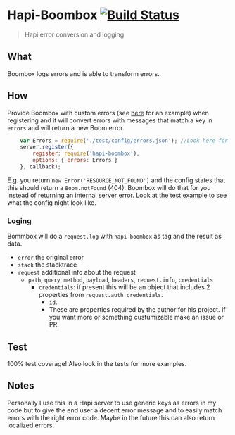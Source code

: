 # Hapi-Boombox [![Build Status](https://travis-ci.org/AdriVanHoudt/Hapi-Boombox.svg)](https://travis-ci.org/AdriVanHoudt/Hapi-Boombox)
>Hapi error conversion and logging

## What
Boombox logs errors and is able to transform errors.

## How

Provide Boombox with custom errors (see [here](https://github.com/AdriVanHoudt/Hapi-Boombox/blob/master/test/config/errors.json) for an example) when registering and it will convert errors with messages that match a key in `errors` and will return a new Boom error.
```js
    var Errors = require('./test/config/errors.json'); //Look here for an example!
    server.register({
        register: require('hapi-boombox'),
        options: { errors: Errors }
    }, callback);
```
E.g. you return `new Error('RESOURCE_NOT_FOUND')` and the config states that this should return a `Boom.notFound` (404). Boombox will do that for you instead of returning an internal server error.
Look at [the test example](https://github.com/AdriVanHoudt/Hapi-Boombox/blob/master/test/config/errors.json) to see what the config night look like.

### Loging
Bommbox will do a `request.log` with `hapi-boombox` as tag and the result as data.

* `error` the original error
* `stack` the stacktrace
* `request` additional info about the request
    * `path`, `query`, `method`, `payload`, `headers`, `request.info`, `credentials`
        * `credentials`: if present this will be an object that includes 2 properties from `request.auth.credentials`. 
            * `id`. 
            * These are properties required by the author for his project. If you want more or something custumizable make an issue or PR.
 
## Test
100% test coverage!
Also look in the tests for more examples.

## Notes
Personally I use this in a Hapi server to use generic keys as errors in my code but to give the end user a decent error message and to easily match errors with the right error code.
Maybe in the future this can also return localized errors.
